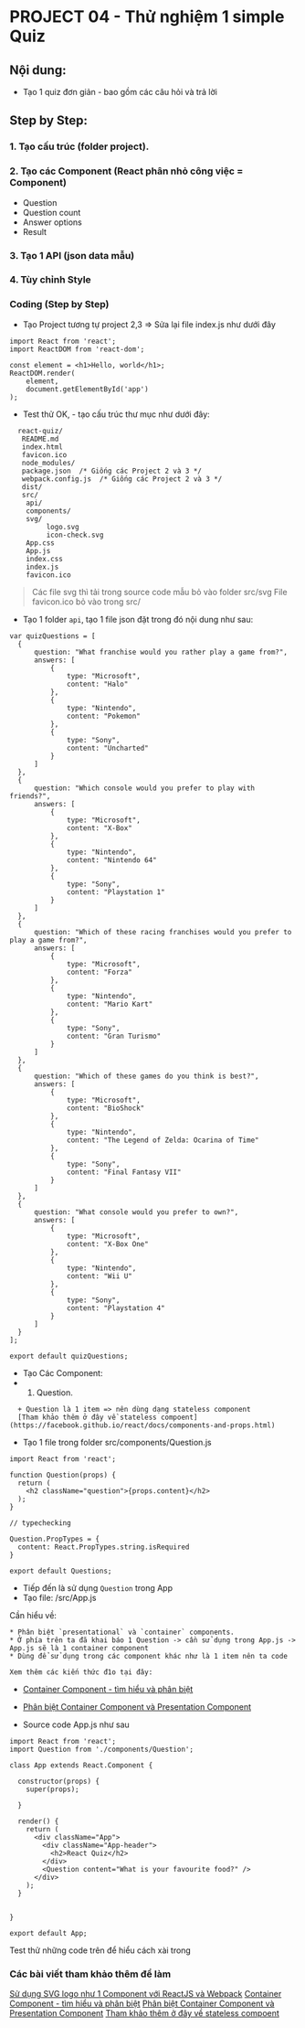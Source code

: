 # PROJECT 04 - Thử nghiệm 1 simple Quiz

## Nội dung:
* Tạo 1 quiz đơn giản - bao gồm các câu hỏi và trả lời

## Step by Step:

### 1. Tạo cấu trúc (folder project).
### 2. Tạo các Component (React phân nhỏ công việc = Component)
* Question
* Question count
* Answer options
* Result

### 3. Tạo 1 API (json data mẫu)
### 4. Tùy chỉnh Style

### Coding (Step by Step)

* Tạo Project tương tự project 2,3 => Sửa lại file index.js như dưới đây 
```
import React from 'react';
import ReactDOM from 'react-dom';

const element = <h1>Hello, world</h1>;
ReactDOM.render(
	element,
    document.getElementById('app')
);
```
* Test thử OK, - tạo cấu trúc thư mục như dưới đây:
```
  react-quiz/
   README.md
   index.html
   favicon.ico
   node_modules/
   package.json  /* Giống các Project 2 và 3 */
   webpack.config.js  /* Giống các Project 2 và 3 */
   dist/
   src/
   	api/
   	components/
   	svg/
   		 logo.svg
   		 icon-check.svg
    App.css
    App.js
    index.css
    index.js
    favicon.ico
```

> Các file svg thì tải trong source code mẫu bỏ vào folder src/svg
> File favicon.ico bỏ vào trong src/

* Tạo 1 folder `api`, tạo 1 file json đặt trong đó nội dung như sau:

```
var quizQuestions = [
  {
      question: "What franchise would you rather play a game from?",
      answers: [
          {
              type: "Microsoft",
              content: "Halo"
          },
          {
              type: "Nintendo",
              content: "Pokemon"
          },
          {
              type: "Sony",
              content: "Uncharted"
          }
      ]
  },
  {
      question: "Which console would you prefer to play with friends?",
      answers: [
          {
              type: "Microsoft",
              content: "X-Box"
          },
          {
              type: "Nintendo",
              content: "Nintendo 64"
          },
          {
              type: "Sony",
              content: "Playstation 1"
          }
      ]
  },
  {
      question: "Which of these racing franchises would you prefer to play a game from?",
      answers: [
          {
              type: "Microsoft",
              content: "Forza"
          },
          {
              type: "Nintendo",
              content: "Mario Kart"
          },
          {
              type: "Sony",
              content: "Gran Turismo"
          }
      ]
  },
  {
      question: "Which of these games do you think is best?",
      answers: [
          {
              type: "Microsoft",
              content: "BioShock"
          },
          {
              type: "Nintendo",
              content: "The Legend of Zelda: Ocarina of Time"
          },
          {
              type: "Sony",
              content: "Final Fantasy VII"
          }
      ]
  },
  {
      question: "What console would you prefer to own?",
      answers: [
          {
              type: "Microsoft",
              content: "X-Box One"
          },
          {
              type: "Nintendo",
              content: "Wii U"
          },
          {
              type: "Sony",
              content: "Playstation 4"
          }
      ]
  }
];

export default quizQuestions;
```

* Tạo Các Component:
* 1. Question.
```
  + Question là 1 item => nên dùng dạng stateless component
  [Tham khảo thêm ở đây về stateless compoent](https://facebook.github.io/react/docs/components-and-props.html)
```

* Tạo 1 file trong folder src/components/Question.js
```
import React from 'react';

function Question(props) {
  return (
    <h2 className="question">{props.content}</h2>
  );
}

// typechecking

Question.PropTypes = {
  content: React.PropTypes.string.isRequired
}

export default Questions;
```

* Tiếp đến là sử dụng `Question` trong App
* Tạo file: /src/App.js

Cần hiểu về:
```
* Phân biệt `presentational` và `container` components.
* Ở phía trên ta đã khai báo 1 Question -> cần sử dụng trong App.js -> App.js sẽ là 1 container component
* Dùng để sử dụng trong các component khác như là 1 item nên ta code 

Xem thêm các kiến thức đ1o tại đây:
```
* [Container Component - tìm hiểu và phân biệt](https://codepen.io/chantastic/pen/Qpeevw?editors=0010)
* [Phân biệt Container Component và Presentation Component](https://medium.com/@dan_abramov/smart-and-dumb-components-7ca2f9a7c7d0)


* Source code App.js như sau
```
import React from 'react';
import Question from './components/Question';

class App extends React.Component {

  constructor(props) {
    super(props);

  }

  render() {
    return (
      <div className="App">
        <div className="App-header">
          <h2>React Quiz</h2>
        </div>
        <Question content="What is your favourite food?" />
      </div>
    );
  }
  

}

export default App;
```
Test thử những code trên để hiểu cách xài <Question /> trong <App />



### Các bài viết tham khảo thêm để làm
[Sử dụng SVG logo như 1 Component với ReactJS và Webpack](https://diessi.ca/blog/svg-images-as-react-components-with-webpack/)
[Container Component - tìm hiểu và phân biệt](https://codepen.io/chantastic/pen/Qpeevw?editors=0010)
[Phân biệt Container Component và Presentation Component](https://medium.com/@dan_abramov/smart-and-dumb-components-7ca2f9a7c7d0)
[Tham khảo thêm ở đây về stateless compoent](https://facebook.github.io/react/docs/components-and-props.html)
